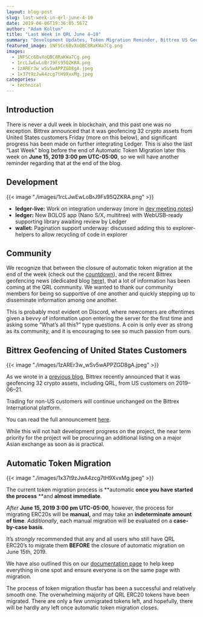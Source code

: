 ```yaml
---
layout: blog-post
slug: last-week-in-qrl-june-4-10
date: 2019-06-06T19:36:05.567Z
author: "Adam Koltun"
title: "Last Week in QRL June 4–10"
summary: "Development Updates, Token Migration Reminder, Bittrex US Geofencing"
featured_image: 1NFSCc6BvXoQBC8RaKWa7Cg.png
images:
  - 1NFSCc6BvXoQBC8RaKWa7Cg.png
  - 1rcLJwEwLoBrJ9Fs95QZKRA.png
  - 1zAREr3w_wSv5wAPPZGD8gA.jpeg
  - 1x37t9zJwA4zcg7tH9XvxMg.jpeg
categories:
  - technical 
---
```


## Introduction

There is never a dull week in blockchain, and this past one was no exception. Bittrex announced that it was geofencing 32 crypto assets from United States customers Friday (more on this below), and significant progress has been made on further integrating Ledger. This is also the last “Last Week” blog before the end of Automatic Token Migration later this week on **June 15, 2019 3:00 pm UTC-05:00**, so we will have another reminder regarding that at the end of the blog.

## Development

{{< image "./images/1rcLJwEwLoBrJ9Fs95QZKRA.png" >}}

* **ledger-live:** Work on integration underway (more in [dev meeting notes](https://github.com/theQRL/dev-meetings/blob/master/2019/06/06.md))
* **ledger:** New BOLOS app (Nano S/X, multitree) with WebUSB-ready supporting library awaiting review by Ledger
* **wallet:** Pagination support underway: discussed adding this to explorer-helpers to allow recycling of code in explorer

## Community

We recognize that between the closure of automatic token migration at the end of the week (check out the [countdown](https://docs.theqrl.org/tokenmigration/countdown/)), and the recent Bittrex geofencing news (dedicated blog [here](/blog/geofencing-of-crypto-assets)), that a lot of information has been coming at the QRL community. We wanted to thank our community members for being so supportive of one another and quickly stepping up to disseminate information among one another.

This is probably most evident on Discord, where newcomers are oftentimes given a bevvy of information upon entering the server for the first time and asking some “What’s all this?” type questions. A coin is only ever as strong as its community, and it is encouraging to see so much passion from ours.

## Bittrex Geofencing of United States Customers

{{< image "./images/1zAREr3w_wSv5wAPPZGD8gA.jpeg" >}}

As we wrote in a [previous blog](/blog/geofencing-of-crypto-assets), Bittrex recently announced that it was geofencing 32 crypto assets, including QRL, from US customers on 2019–06–21.

Trading for non-US customers will continue unchanged on the Bittrex International platform.

You can read the full announcement [here](https://bittrex.zendesk.com/hc/en-us/articles/360028996652).

While this will not halt development progress on the project, the near term priority for the project will be procuring an additional listing on a major Asian exchange as soon as is practical.

## Automatic Token Migration

{{< image "./images/1x37t9zJwA4zcg7tH9XvxMg.jpeg" >}}

The current token migration process is **automatic **once you have started the process** **and **almost immediate**.

*After* **June 15, 2019 3:00 pm UTC-05:00**, however, the process for migrating ERC20s will be **manual,** and may take an **indeterminate amount of time**. *Additionally*, each manual migration will be evaluated on a **case-by-case basis**.

It’s *strongly* recommended that any and all users who still have QRL ERC20’s to migrate them **BEFORE** the closure of automatic migration on June 15th, 2019.

We have also outlined this on our [documentation page](https://docs.theqrl.org/tokenmigration/countdown/) to help keep everything in one spot and ensure everyone is on the same page with migration.

The process of token migration thusfar has been a successful and relatively smooth one. The overwhelming majority of QRL ERC20 tokens have been migrated. There are only a few unmigrated tokens left, and hopefully, there will be hardly any left once automatic token migration closes.